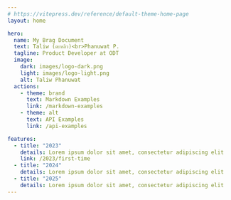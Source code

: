 ```yaml
---
# https://vitepress.dev/reference/default-theme-home-page
layout: home

hero:
  name: My Brag Document
  text: Taliw (ตะหลิว)<br>Phanuwat P.
  tagline: Product Developer at ODT
  image:
    dark: images/logo-dark.png
    light: images/logo-light.png
    alt: Taliw Phanuwat
  actions:
    - theme: brand
      text: Markdown Examples
      link: /markdown-examples
    - theme: alt
      text: API Examples
      link: /api-examples

features:
  - title: "2023"
    details: Lorem ipsum dolor sit amet, consectetur adipiscing elit
    link: /2023/first-time
  - title: "2024"
    details: Lorem ipsum dolor sit amet, consectetur adipiscing elit
  - title: "2025"
    details: Lorem ipsum dolor sit amet, consectetur adipiscing elit
---
```

